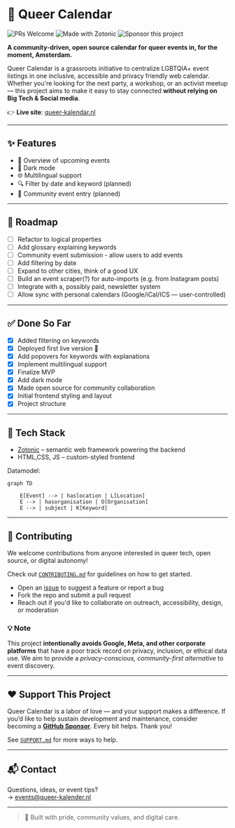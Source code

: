 # 🌈 Queer Calendar

![PRs Welcome](https://img.shields.io/badge/PRs-welcome-brightgreen.svg)
![Made with Zotonic](https://img.shields.io/badge/Made%20with-Zotonic-blue)
![Sponsor this project](https://img.shields.io/badge/sponsor-%E2%9D%A4-lightgrey?logo=github&style=social)

**A community-driven, open source calendar for queer events in, for the moment, Amsterdam.**

Queer Calendar is a grassroots initiative to centralize LGBTQIA+ event listings in one inclusive, accessible and privacy friendly web calendar. Whether you're looking for the next party, a workshop, or an activist meetup — this project aims to make it easy to stay connected **without relying on Big Tech & Social media**.

👉 **Live site**: [queer-kalendar.nl](https://queer-kalender.nl/en/)

---

## ✨ Features

- 📅 Overview of upcoming events
- 🌙 Dark mode
- 🌐 Multilingual support
- 🔍 Filter by date and keyword (planned)
- 📝 Community event entry (planned)

---

## 🚀 Roadmap

- [ ] Refactor to logical properties
- [ ] Add glossary explaining keywords
- [ ] Community event submission - allow users to add events
- [ ] Add filtering by date
- [ ] Expand to other cities, think of a good UX
- [ ] Build an event scraper(?) for auto-imports (e.g. from Instagram posts)
- [ ] Integrate with a, possibly paid, newsletter system
- [ ] Allow sync with personal calendars (Google/iCal/ICS — user-controlled)

---

## ✅ Done So Far

- [x] Added filtering on keywords
- [x] Deployed first live version 🥳
- [x] Add popovers for keywords with explanations
- [x] Implement multilingual support
- [x] Finalize MVP
- [x] Add dark mode
- [x] Made open source for community collaboration
- [x] Initial frontend styling and layout
- [x] Project structure

---

## 🧠 Tech Stack

- [Zotonic](https://zotonic.com) – semantic web framework powering the backend
- HTML,CSS, JS – custom-styled frontend

Datamodel:

```mermaid
graph TD

    E[Event] --> | haslocation | L[Location]
    E --> | hasorganisation | O[Organisation]
    E --> | subject | K[Keyword]

```

---

## 🤝 Contributing

We welcome contributions from anyone interested in queer tech, open source, or digital autonomy!

Check out [`CONTRIBUTING.md`](CONTRIBUTING.md) for guidelines on how to get started.

- Open an [issue](https://github.com/DorienD/queer-cal/issues) to suggest a feature or report a bug
- Fork the repo and submit a pull request
- Reach out if you'd like to collaborate on outreach, accessibility, design, or moderation

### 💡 Note

This project **intentionally avoids Google, Meta, and other corporate platforms** that have a poor track record on privacy, inclusion, or ethical data use. We aim to provide a *privacy-conscious, community-first alternative* to event discovery.

---

## ❤️ Support This Project

Queer Calendar is a labor of love — and your support makes a difference.
If you’d like to help sustain development and maintenance, consider becoming a **[GitHub Sponsor](https://github.com/sponsors/DorienD)**. Every bit helps. Thank you!

See [`SUPPORT.md`](SUPPORT.md) for more ways to help.

---

## 📬 Contact

Questions, ideas, or event tips?  
→ events@queer-kalender.nl

---

> 💌 Built with pride, community values, and digital care.

